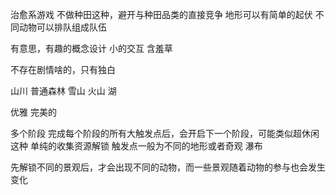 治愈系游戏 不做种田这种，避开与种田品类的直接竞争
 地形可以有简单的起伏
 不同动物可以排队组成队伍

 有意思，有趣的概念设计 小的交互 含羞草

不存在剧情啥的，只有独白

山川 普通森林 雪山 火山
湖

 优雅 完美的

 多个阶段 完成每个阶段的所有大触发点后，会开启下一个阶段，可能类似超休闲这种 单纯的收集资源解锁
 触发点一般为不同的地形或者奇观 瀑布

 先解锁不同的景观后，才会出现不同的动物，而一些景观随着动物的参与也会发生变化